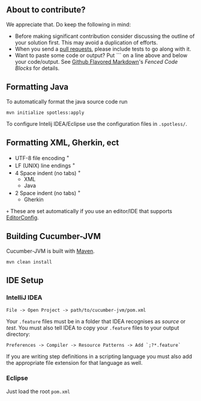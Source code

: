 ## About to contribute?

We appreciate that. Do keep the following in mind: 

* Before making significant contribution consider discussing the outline of 
  your solution first. This may avoid a duplication of efforts.
* When you send a [pull requests](https://help.github.com/articles/using-pull-requests), 
  please include tests to go along with it.
* Want to paste some code or output? Put \`\`\` on a line above and below your 
  code/output. See [Github Flavored Markdown](https://help.github.com/articles/github-flavored-markdown)'s 
  *Fenced Code Blocks* for details.

## Formatting Java

To automatically format the java source code run

```
mvn initialize spotless:apply
```

To configure Intelij IDEA/Eclipse use the configuration files in `.spotless/`.

## Formatting XML, Gherkin, ect

* UTF-8 file encoding <sup>+</sup>
* LF (UNIX) line endings <sup>+</sup>
* 4 Space indent (no tabs) <sup>+</sup>
  * XML
  * Java
* 2 Space indent (no tabs) <sup>+</sup>
  * Gherkin

`+` These are set automatically if you use an editor/IDE that supports 
[EditorConfig](http://editorconfig.org/#download).

## Building Cucumber-JVM

Cucumber-JVM is built with [Maven](http://maven.apache.org/).

```
mvn clean install
```

## IDE Setup

### IntelliJ IDEA

```
File -> Open Project -> path/to/cucumber-jvm/pom.xml
```

Your `.feature` files must be in a folder that IDEA recognises as *source* or 
*test*. You must also tell IDEA to copy your `.feature` files to your output 
directory:

```
Preferences -> Compiler -> Resource Patterns -> Add `;?*.feature`
```

If you are writing step definitions in a scripting language you must also add 
the appropriate file extension for that language as well.

### Eclipse

Just load the root `pom.xml`
